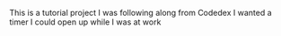 This is a tutorial project I was following along from Codedex
I wanted a timer I could open up while I was at work
